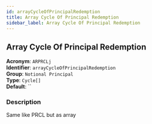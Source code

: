```yaml
---
id: arrayCycleOfPrincipalRedemption
title: Array Cycle Of Principal Redemption
sidebar_label: Array Cycle Of Principal Redemption
---
```


## Array Cycle Of Principal Redemption

**Acronym**: `ARPRCLj`  
**Identifier**: `arrayCycleOfPrincipalRedemption`  
**Group**: `Notional Principal`  
**Type**: `Cycle[]`  
**Default**: ``  

### Description
Same like PRCL but as array
